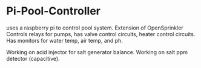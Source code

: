 # Pi-Pool-Controller

uses a raspberry pi to control pool system.  Extension of OpenSprinkler
Controls relays for pumps, has valve control circuits, heater control circuits.
Has monitors for water temp, air temp, and ph.

Working on acid injector for salt generator balance.
Working on salt ppm detector (capacitive).


